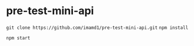 # pre-test-mini-api

`git clone https://github.com/imamd1/pre-test-mini-api.git`
`npm install`

`npm start`
